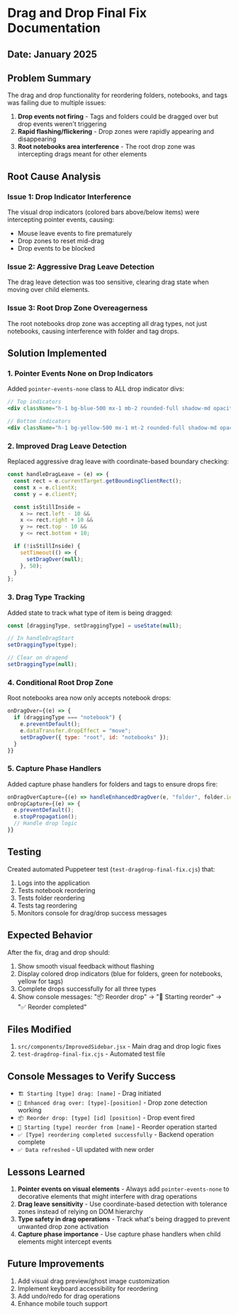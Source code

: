 # Drag and Drop Final Fix Documentation

## Date: January 2025

## Problem Summary

The drag and drop functionality for reordering folders, notebooks, and tags was failing due to multiple issues:

1. **Drop events not firing** - Tags and folders could be dragged over but drop events weren't triggering
2. **Rapid flashing/flickering** - Drop zones were rapidly appearing and disappearing
3. **Root notebooks area interference** - The root drop zone was intercepting drags meant for other elements

## Root Cause Analysis

### Issue 1: Drop Indicator Interference

The visual drop indicators (colored bars above/below items) were intercepting pointer events, causing:

- Mouse leave events to fire prematurely
- Drop zones to reset mid-drag
- Drop events to be blocked

### Issue 2: Aggressive Drag Leave Detection

The drag leave detection was too sensitive, clearing drag state when moving over child elements.

### Issue 3: Root Drop Zone Overeagerness

The root notebooks drop zone was accepting all drag types, not just notebooks, causing interference with folder and tag drops.

## Solution Implemented

### 1. Pointer Events None on Drop Indicators

Added `pointer-events-none` class to ALL drop indicator divs:

```jsx
// Top indicators
<div className="h-1 bg-blue-500 mx-1 mb-2 rounded-full shadow-md opacity-80 animate-pulse pointer-events-none" />

// Bottom indicators
<div className="h-1 bg-yellow-500 mx-1 mt-2 rounded-full shadow-md opacity-80 animate-pulse pointer-events-none" />
```

### 2. Improved Drag Leave Detection

Replaced aggressive drag leave with coordinate-based boundary checking:

```javascript
const handleDragLeave = (e) => {
  const rect = e.currentTarget.getBoundingClientRect();
  const x = e.clientX;
  const y = e.clientY;

  const isStillInside =
    x >= rect.left - 10 &&
    x <= rect.right + 10 &&
    y >= rect.top - 10 &&
    y <= rect.bottom + 10;

  if (!isStillInside) {
    setTimeout(() => {
      setDragOver(null);
    }, 50);
  }
};
```

### 3. Drag Type Tracking

Added state to track what type of item is being dragged:

```javascript
const [draggingType, setDraggingType] = useState(null);

// In handleDragStart
setDraggingType(type);

// Clear on dragend
setDraggingType(null);
```

### 4. Conditional Root Drop Zone

Root notebooks area now only accepts notebook drops:

```javascript
onDragOver={(e) => {
  if (draggingType === "notebook") {
    e.preventDefault();
    e.dataTransfer.dropEffect = "move";
    setDragOver({ type: "root", id: "notebooks" });
  }
}}
```

### 5. Capture Phase Handlers

Added capture phase handlers for folders and tags to ensure drops fire:

```jsx
onDragOverCapture={(e) => handleEnhancedDragOver(e, "folder", folder.id)}
onDropCapture={(e) => {
  e.preventDefault();
  e.stopPropagation();
  // Handle drop logic
}}
```

## Testing

Created automated Puppeteer test (`test-dragdrop-final-fix.cjs`) that:

1. Logs into the application
2. Tests notebook reordering
3. Tests folder reordering
4. Tests tag reordering
5. Monitors console for drag/drop success messages

## Expected Behavior

After the fix, drag and drop should:

1. Show smooth visual feedback without flashing
2. Display colored drop indicators (blue for folders, green for notebooks, yellow for tags)
3. Complete drops successfully for all three types
4. Show console messages: "📦 Reorder drop" → "🔄 Starting reorder" → "✅ Reorder completed"

## Files Modified

1. `src/components/ImprovedSidebar.jsx` - Main drag and drop logic fixes
2. `test-dragdrop-final-fix.cjs` - Automated test file

## Console Messages to Verify Success

- `🏗️ Starting [type] drag: [name]` - Drag initiated
- `📍 Enhanced drag over: [type]-[position]` - Drop zone detection working
- `📦 Reorder drop: [type] [id] [position]` - Drop event fired
- `🔄 Starting [type] reorder from [name]` - Reorder operation started
- `✅ [Type] reordering completed successfully` - Backend operation complete
- `✅ Data refreshed` - UI updated with new order

## Lessons Learned

1. **Pointer events on visual elements** - Always add `pointer-events-none` to decorative elements that might interfere with drag operations
2. **Drag leave sensitivity** - Use coordinate-based detection with tolerance zones instead of relying on DOM hierarchy
3. **Type safety in drag operations** - Track what's being dragged to prevent unwanted drop zone activation
4. **Capture phase importance** - Use capture phase handlers when child elements might intercept events

## Future Improvements

1. Add visual drag preview/ghost image customization
2. Implement keyboard accessibility for reordering
3. Add undo/redo for drag operations
4. Enhance mobile touch support

